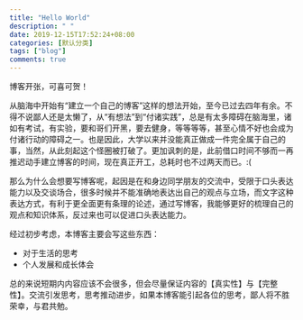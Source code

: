```yaml
---
title: "Hello World"
description: " "
date: 2019-12-15T17:52:24+08:00
categories: [默认分类]
tags: ["blog"]
comments: true
---
```


博客开张，可喜可贺！

从脑海中开始有“建立一个自己的博客”这样的想法开始，至今已过去四年有余。不得不说鄙人还是太懒了，从“有想法”到“付诸实践”，总是有太多障碍在脑海里，诸如有考试，有实验，要和哥们开黑，要去健身，等等等等，甚至心情不好也会成为付诸行动的障碍之一。也是因此，大学以来并没能真正做成一件完全属于自己的事，当然，从此刻起这个怪圈被打破了。更加讽刺的是，此前借口时间不够而一再推迟动手建立博客的时间，现在真正开工，总耗时也不过两天而已。:(

那么为什么会想要写博客呢，起因是在和身边同学朋友的交流中，受限于口头表达能力以及交谈场合，很多时候并不能准确地表达出自己的观点与立场，而文字这种表达方式，有利于更全面更有条理的论述，通过写博客，我能够更好的梳理自己的观点和知识体系，反过来也可以促进口头表达能力。

经过初步考虑，本博客主要会写这些东西：

* 对于生活的思考
* 个人发展和成长体会

总的来说短期内内容应该不会很多，但会尽量保证内容的【真实性】与【完整性】。交流引发思考，思考推动进步，如果本博客能引起各位的思考，鄙人将不胜荣幸，与君共勉。

